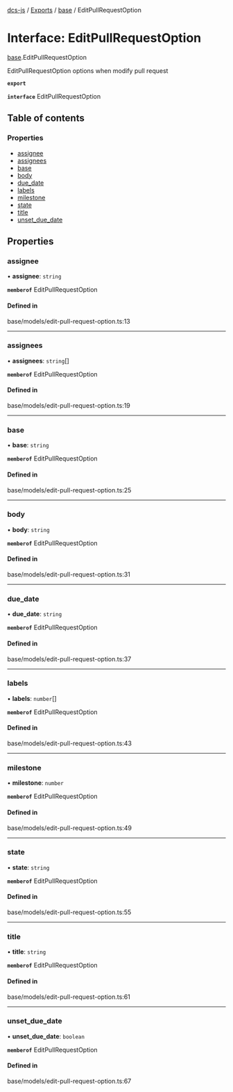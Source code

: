 [dcs-js](../README.md) / [Exports](../modules.md) / [base](../modules/base.md) / EditPullRequestOption

# Interface: EditPullRequestOption

[base](../modules/base.md).EditPullRequestOption

EditPullRequestOption options when modify pull request

**`export`**

**`interface`** EditPullRequestOption

## Table of contents

### Properties

- [assignee](base.EditPullRequestOption.md#assignee)
- [assignees](base.EditPullRequestOption.md#assignees)
- [base](base.EditPullRequestOption.md#base)
- [body](base.EditPullRequestOption.md#body)
- [due\_date](base.EditPullRequestOption.md#due_date)
- [labels](base.EditPullRequestOption.md#labels)
- [milestone](base.EditPullRequestOption.md#milestone)
- [state](base.EditPullRequestOption.md#state)
- [title](base.EditPullRequestOption.md#title)
- [unset\_due\_date](base.EditPullRequestOption.md#unset_due_date)

## Properties

### <a id="assignee" name="assignee"></a> assignee

• **assignee**: `string`

**`memberof`** EditPullRequestOption

#### Defined in

base/models/edit-pull-request-option.ts:13

___

### <a id="assignees" name="assignees"></a> assignees

• **assignees**: `string`[]

**`memberof`** EditPullRequestOption

#### Defined in

base/models/edit-pull-request-option.ts:19

___

### <a id="base" name="base"></a> base

• **base**: `string`

**`memberof`** EditPullRequestOption

#### Defined in

base/models/edit-pull-request-option.ts:25

___

### <a id="body" name="body"></a> body

• **body**: `string`

**`memberof`** EditPullRequestOption

#### Defined in

base/models/edit-pull-request-option.ts:31

___

### <a id="due_date" name="due_date"></a> due\_date

• **due\_date**: `string`

**`memberof`** EditPullRequestOption

#### Defined in

base/models/edit-pull-request-option.ts:37

___

### <a id="labels" name="labels"></a> labels

• **labels**: `number`[]

**`memberof`** EditPullRequestOption

#### Defined in

base/models/edit-pull-request-option.ts:43

___

### <a id="milestone" name="milestone"></a> milestone

• **milestone**: `number`

**`memberof`** EditPullRequestOption

#### Defined in

base/models/edit-pull-request-option.ts:49

___

### <a id="state" name="state"></a> state

• **state**: `string`

**`memberof`** EditPullRequestOption

#### Defined in

base/models/edit-pull-request-option.ts:55

___

### <a id="title" name="title"></a> title

• **title**: `string`

**`memberof`** EditPullRequestOption

#### Defined in

base/models/edit-pull-request-option.ts:61

___

### <a id="unset_due_date" name="unset_due_date"></a> unset\_due\_date

• **unset\_due\_date**: `boolean`

**`memberof`** EditPullRequestOption

#### Defined in

base/models/edit-pull-request-option.ts:67

